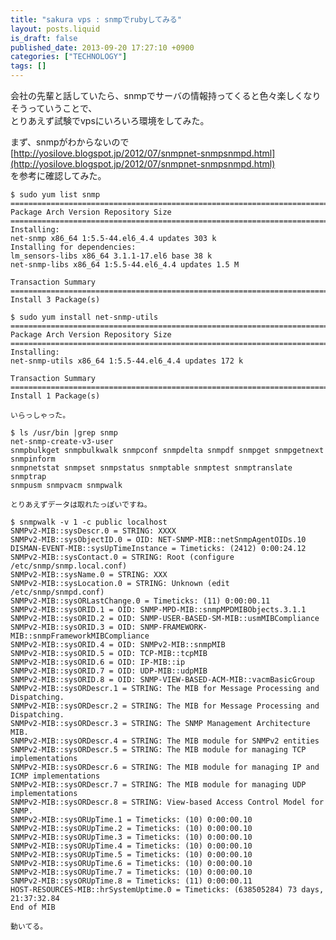 ```yaml
---
title: "sakura vps : snmpでrubyしてみる"
layout: posts.liquid
is_draft: false
published_date: 2013-09-20 17:27:10 +0900
categories: ["TECHNOLOGY"]
tags: []
---
```


会社の先輩と話していたら、snmpでサーバの情報持ってくると色々楽しくなりそうっていうことで、  
とりあえず試験でvpsにいろいろ環境をしてみた。

まず、snmpがわからないので  
[http://yosilove.blogspot.jp/2012/07/snmpnet-snmpsnmpd.html](http://yosilove.blogspot.jp/2012/07/snmpnet-snmpsnmpd.html)  
を参考に確認してみた。

    $ sudo yum list snmp
    ===============================================================================================
    Package Arch Version Repository Size
    ===============================================================================================
    Installing:
    net-snmp x86_64 1:5.5-44.el6_4.4 updates 303 k
    Installing for dependencies:
    lm_sensors-libs x86_64 3.1.1-17.el6 base 38 k
    net-snmp-libs x86_64 1:5.5-44.el6_4.4 updates 1.5 M

    Transaction Summary
    ===============================================================================================
    Install 3 Package(s)

    $ sudo yum install net-snmp-utils
    ===============================================================================================
    Package Arch Version Repository Size
    ===============================================================================================
    Installing:
    net-snmp-utils x86_64 1:5.5-44.el6_4.4 updates 172 k

    Transaction Summary
    ===============================================================================================
    Install 1 Package(s)

    いらっしゃった。

    $ ls /usr/bin |grep snmp
    net-snmp-create-v3-user
    snmpbulkget snmpbulkwalk snmpconf snmpdelta snmpdf snmpget snmpgetnext snmpinform
    snmpnetstat snmpset snmpstatus snmptable snmptest snmptranslate snmptrap
    snmpusm snmpvacm snmpwalk

    とりあえずデータは取れたっぽいですね。

    $ snmpwalk -v 1 -c public localhost
    SNMPv2-MIB::sysDescr.0 = STRING: XXXX
    SNMPv2-MIB::sysObjectID.0 = OID: NET-SNMP-MIB::netSnmpAgentOIDs.10
    DISMAN-EVENT-MIB::sysUpTimeInstance = Timeticks: (2412) 0:00:24.12
    SNMPv2-MIB::sysContact.0 = STRING: Root (configure /etc/snmp/snmp.local.conf)
    SNMPv2-MIB::sysName.0 = STRING: XXX
    SNMPv2-MIB::sysLocation.0 = STRING: Unknown (edit /etc/snmp/snmpd.conf)
    SNMPv2-MIB::sysORLastChange.0 = Timeticks: (11) 0:00:00.11
    SNMPv2-MIB::sysORID.1 = OID: SNMP-MPD-MIB::snmpMPDMIBObjects.3.1.1
    SNMPv2-MIB::sysORID.2 = OID: SNMP-USER-BASED-SM-MIB::usmMIBCompliance
    SNMPv2-MIB::sysORID.3 = OID: SNMP-FRAMEWORK-MIB::snmpFrameworkMIBCompliance
    SNMPv2-MIB::sysORID.4 = OID: SNMPv2-MIB::snmpMIB
    SNMPv2-MIB::sysORID.5 = OID: TCP-MIB::tcpMIB
    SNMPv2-MIB::sysORID.6 = OID: IP-MIB::ip
    SNMPv2-MIB::sysORID.7 = OID: UDP-MIB::udpMIB
    SNMPv2-MIB::sysORID.8 = OID: SNMP-VIEW-BASED-ACM-MIB::vacmBasicGroup
    SNMPv2-MIB::sysORDescr.1 = STRING: The MIB for Message Processing and Dispatching.
    SNMPv2-MIB::sysORDescr.2 = STRING: The MIB for Message Processing and Dispatching.
    SNMPv2-MIB::sysORDescr.3 = STRING: The SNMP Management Architecture MIB.
    SNMPv2-MIB::sysORDescr.4 = STRING: The MIB module for SNMPv2 entities
    SNMPv2-MIB::sysORDescr.5 = STRING: The MIB module for managing TCP implementations
    SNMPv2-MIB::sysORDescr.6 = STRING: The MIB module for managing IP and ICMP implementations
    SNMPv2-MIB::sysORDescr.7 = STRING: The MIB module for managing UDP implementations
    SNMPv2-MIB::sysORDescr.8 = STRING: View-based Access Control Model for SNMP.
    SNMPv2-MIB::sysORUpTime.1 = Timeticks: (10) 0:00:00.10
    SNMPv2-MIB::sysORUpTime.2 = Timeticks: (10) 0:00:00.10
    SNMPv2-MIB::sysORUpTime.3 = Timeticks: (10) 0:00:00.10
    SNMPv2-MIB::sysORUpTime.4 = Timeticks: (10) 0:00:00.10
    SNMPv2-MIB::sysORUpTime.5 = Timeticks: (10) 0:00:00.10
    SNMPv2-MIB::sysORUpTime.6 = Timeticks: (10) 0:00:00.10
    SNMPv2-MIB::sysORUpTime.7 = Timeticks: (10) 0:00:00.10
    SNMPv2-MIB::sysORUpTime.8 = Timeticks: (11) 0:00:00.11
    HOST-RESOURCES-MIB::hrSystemUptime.0 = Timeticks: (638505284) 73 days, 21:37:32.84
    End of MIB

    動いてる。


